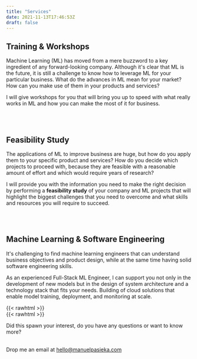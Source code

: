 ```yaml
---
title: "Services"
date: 2021-11-13T17:46:53Z
draft: false 
---
```


## Training & Workshops
Machine Learning (ML) has moved from a mere buzzword to a key ingredient of any forward-looking company. Although it's clear that ML is the future, it is still a challenge to know how to leverage ML for your particular business. What do the advances in ML mean for your market? How can you make use of them in your products and services?

I will give workshops for you that will bring you up to speed with what really works in ML and how you can make the most of it for business. 

<br>
<br>

## Feasibility Study
The applications of ML to improve business are huge, but how do you apply them to your specific product and services? How do you decide which projects to proceed with, because they are feasible with a reasonable amount of effort and which would require years of research?

I will provide you with the information you need to make the right decision by performing a **feasibility study** of your company and ML projects that will highlight the biggest challenges that you need to overcome and what skills and resources you will require to succeed.

<br>
<br>

## Machine Learning & Software Engineering
It's challenging to find machine learning engineers that can understand business objectives and product design, while at the same time having solid software engineering skills.

As an experienced Full-Stack ML Engineer, I can support you not only in the development of new models but in the design of system architecture and a technology stack that fits your needs. Building of cloud solutions that enable model training, deployment, and monitoring at scale.

{{< rawhtml >}}
<br>
{{< rawhtml >}}

Did this spawn your interest, do you have any questions or want to know more?

\
Drop me an email at hello@manuelpasieka.com